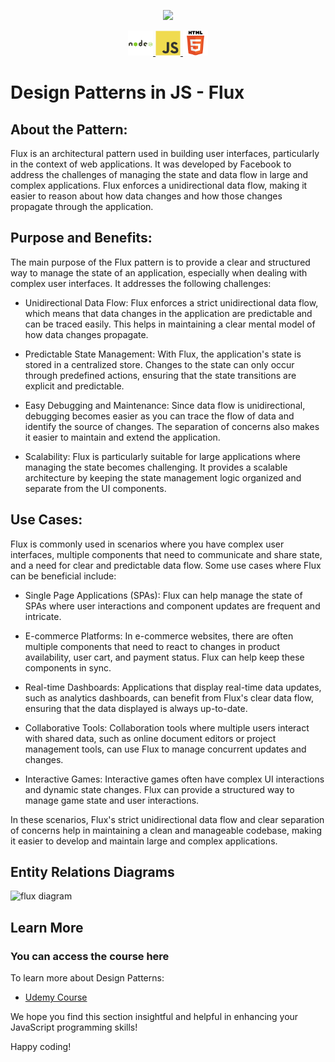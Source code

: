 <p align="center"><img src="https://i.imgur.com/I6raoKM.png" width="400"></p>
<p align="center"> <a href="https://nodejs.org" target="_blank" rel="noreferrer"> <img src="https://raw.githubusercontent.com/devicons/devicon/master/icons/nodejs/nodejs-original-wordmark.svg" alt="nodejs" width="40" height="40"/> </a> <a href="https://developer.mozilla.org/en-US/docs/Web/JavaScript" target="_blank" rel="noreferrer"> <img src="https://raw.githubusercontent.com/devicons/devicon/master/icons/javascript/javascript-original.svg" alt="javascript" width="40" height="40"/> </a>   
 <a href="https://www.w3.org/html/" target="_blank" rel="noreferrer"> <img src="https://raw.githubusercontent.com/devicons/devicon/master/icons/html5/html5-original-wordmark.svg" alt="html5" width="40" height="40"/> </a> </p>

# Design Patterns in JS - Flux

## About the Pattern:
Flux is an architectural pattern used in building user interfaces, particularly in the context of web applications. It was developed by Facebook to address the challenges of managing the state and data flow in large and complex applications. Flux enforces a unidirectional data flow, making it easier to reason about how data changes and how those changes propagate through the application.
## Purpose and Benefits:
The main purpose of the Flux pattern is to provide a clear and structured way to manage the state of an application, especially when dealing with complex user interfaces. It addresses the following challenges:

- Unidirectional Data Flow: Flux enforces a strict unidirectional data flow, which means that data changes in the application are predictable and can be traced easily. This helps in maintaining a clear mental model of how data changes propagate.

- Predictable State Management: With Flux, the application's state is stored in a centralized store. Changes to the state can only occur through predefined actions, ensuring that the state transitions are explicit and predictable.

- Easy Debugging and Maintenance: Since data flow is unidirectional, debugging becomes easier as you can trace the flow of data and identify the source of changes. The separation of concerns also makes it easier to maintain and extend the application.

- Scalability: Flux is particularly suitable for large applications where managing the state becomes challenging. It provides a scalable architecture by keeping the state management logic organized and separate from the UI components.
## Use Cases:
Flux is commonly used in scenarios where you have complex user interfaces, multiple components that need to communicate and share state, and a need for clear and predictable data flow. Some use cases where Flux can be beneficial include:

- Single Page Applications (SPAs): Flux can help manage the state of SPAs where user interactions and component updates are frequent and intricate.

- E-commerce Platforms: In e-commerce websites, there are often multiple components that need to react to changes in product availability, user cart, and payment status. Flux can help keep these components in sync.

- Real-time Dashboards: Applications that display real-time data updates, such as analytics dashboards, can benefit from Flux's clear data flow, ensuring that the data displayed is always up-to-date.

- Collaborative Tools: Collaboration tools where multiple users interact with shared data, such as online document editors or project management tools, can use Flux to manage concurrent updates and changes.

- Interactive Games: Interactive games often have complex UI interactions and dynamic state changes. Flux can provide a structured way to manage game state and user interactions.

In these scenarios, Flux's strict unidirectional data flow and clear separation of concerns help in maintaining a clean and manageable codebase, making it easier to develop and maintain large and complex applications.
## Entity Relations Diagrams
<img src="https://i.stack.imgur.com/KFOVb.png" alt="flux diagram" />

## Learn More

### You can access the course here

To learn more about Design Patterns:

- [Udemy Course](https://www.udemy.com/course/patrones-de-diseno-en-javascript-y-typescript/) 


We hope you find this section insightful and helpful in enhancing your JavaScript programming skills!

Happy coding!







